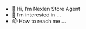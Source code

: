 - 👋 Hi, I’m Nexlen Store Agent
- 👀 I’m interested in ...
- 📫 How to reach me ...

<!---
Nexlen/Nexlen Store is a ✨ special ✨ repository because its `README.md` (this file) appears on your GitHub profile.
You can click the Preview link to take a look at your changes.
--->
